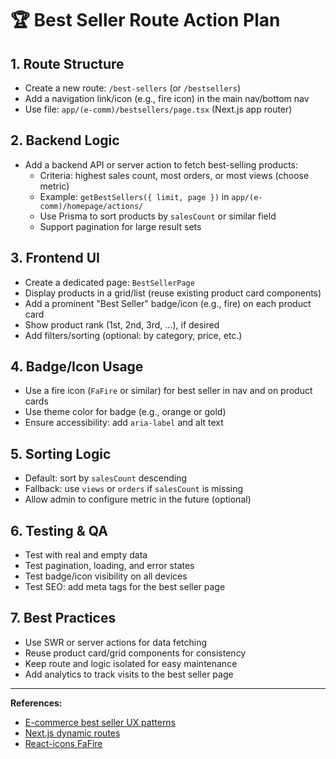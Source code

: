 # 🏆 Best Seller Route Action Plan

## 1. Route Structure
- Create a new route: `/best-sellers` (or `/bestsellers`)
- Add a navigation link/icon (e.g., fire icon) in the main nav/bottom nav
- Use file: `app/(e-comm)/bestsellers/page.tsx` (Next.js app router)

## 2. Backend Logic
- Add a backend API or server action to fetch best-selling products:
  - Criteria: highest sales count, most orders, or most views (choose metric)
  - Example: `getBestSellers({ limit, page })` in `app/(e-comm)/homepage/actions/`
  - Use Prisma to sort products by `salesCount` or similar field
  - Support pagination for large result sets

## 3. Frontend UI
- Create a dedicated page: `BestSellerPage`
- Display products in a grid/list (reuse existing product card components)
- Add a prominent "Best Seller" badge/icon (e.g., fire) on each product card
- Show product rank (1st, 2nd, 3rd, ...), if desired
- Add filters/sorting (optional: by category, price, etc.)

## 4. Badge/Icon Usage
- Use a fire icon (`FaFire` or similar) for best seller in nav and on product cards
- Use theme color for badge (e.g., orange or gold)
- Ensure accessibility: add `aria-label` and alt text

## 5. Sorting Logic
- Default: sort by `salesCount` descending
- Fallback: use `views` or `orders` if `salesCount` is missing
- Allow admin to configure metric in the future (optional)

## 6. Testing & QA
- Test with real and empty data
- Test pagination, loading, and error states
- Test badge/icon visibility on all devices
- Test SEO: add meta tags for the best seller page

## 7. Best Practices
- Use SWR or server actions for data fetching
- Reuse product card/grid components for consistency
- Keep route and logic isolated for easy maintenance
- Add analytics to track visits to the best seller page

---

**References:**
- [E-commerce best seller UX patterns](https://baymard.com/blog/best-seller-lists)
- [Next.js dynamic routes](https://nextjs.org/docs/app/building-your-application/routing)
- [React-icons FaFire](https://react-icons.github.io/react-icons/icons?name=fa) 
